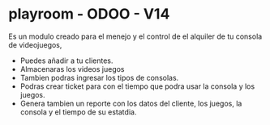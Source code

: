 # playroom - ODOO - V14
Es un modulo creado para el menejo y el control de el alquiler de tu consola de videojuegos,
 - Puedes añadir a tu clientes.
 - Almacenaras los videos juegos
 - Tambien podras ingresar los tipos de consolas.
 - Podras crear ticket para con el tiempo que podra usar la consola y los juegos.
 - Genera tambien un reporte con los datos del cliente, los juegos, la consola y el tiempo de su estatdia.
